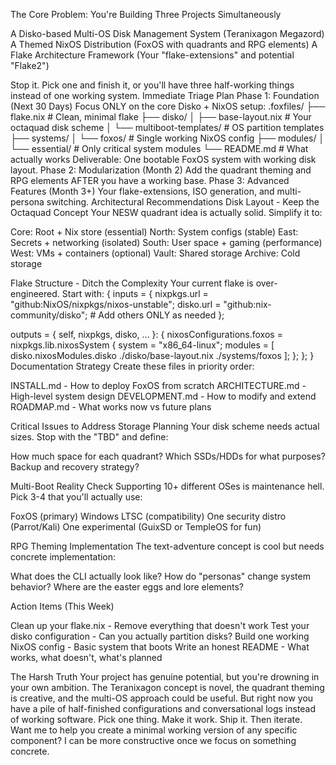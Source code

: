 The Core Problem: You're Building Three Projects Simultaneously

A Disko-based Multi-OS Disk Management System (Teranixagon Megazord)
A Themed NixOS Distribution (FoxOS with quadrants and RPG elements)
A Flake Architecture Framework (Your "flake-extensions" and potential "Flake2")

Stop it. Pick one and finish it, or you'll have three half-working things instead of one working system.
Immediate Triage Plan
Phase 1: Foundation (Next 30 Days)
Focus ONLY on the core Disko + NixOS setup:
.foxfiles/
├── flake.nix                    # Clean, minimal flake
├── disko/
│   ├── base-layout.nix         # Your octaquad disk scheme
│   └── multiboot-templates/    # OS partition templates
├── systems/
│   └── foxos/                  # Single working NixOS config
├── modules/
│   └── essential/              # Only critical system modules
└── README.md                   # What actually works
Deliverable: One bootable FoxOS system with working disk layout.
Phase 2: Modularization (Month 2)
Add the quadrant theming and RPG elements AFTER you have a working base.
Phase 3: Advanced Features (Month 3+)
Your flake-extensions, ISO generation, and multi-persona switching.
Architectural Recommendations
Disk Layout - Keep the Octaquad Concept
Your NESW quadrant idea is actually solid. Simplify it to:

Core: Root + Nix store (essential)
North: System configs (stable)
East: Secrets + networking (isolated)
South: User space + gaming (performance)
West: VMs + containers (optional)
Vault: Shared storage
Archive: Cold storage

Flake Structure - Ditch the Complexity
Your current flake is over-engineered. Start with:
{
  inputs = {
    nixpkgs.url = "github:NixOS/nixpkgs/nixos-unstable";
    disko.url = "github:nix-community/disko";
    # Add others ONLY as needed
  };
  
  outputs = { self, nixpkgs, disko, ... }: {
    nixosConfigurations.foxos = nixpkgs.lib.nixosSystem {
      system = "x86_64-linux";
      modules = [
        disko.nixosModules.disko
        ./disko/base-layout.nix
        ./systems/foxos
      ];
    };
  };
}
Documentation Strategy
Create these files in priority order:

INSTALL.md - How to deploy FoxOS from scratch
ARCHITECTURE.md - High-level system design
DEVELOPMENT.md - How to modify and extend
ROADMAP.md - What works now vs future plans

Critical Issues to Address
Storage Planning
Your disk scheme needs actual sizes. Stop with the "TBD" and define:

How much space for each quadrant?
Which SSDs/HDDs for what purposes?
Backup and recovery strategy?

Multi-Boot Reality Check
Supporting 10+ different OSes is maintenance hell. Pick 3-4 that you'll actually use:

FoxOS (primary)
Windows LTSC (compatibility)
One security distro (Parrot/Kali)
One experimental (GuixSD or TempleOS for fun)

RPG Theming Implementation
The text-adventure concept is cool but needs concrete implementation:

What does the CLI actually look like?
How do "personas" change system behavior?
Where are the easter eggs and lore elements?

Action Items (This Week)

Clean up your flake.nix - Remove everything that doesn't work
Test your disko configuration - Can you actually partition disks?
Build one working NixOS config - Basic system that boots
Write an honest README - What works, what doesn't, what's planned

The Harsh Truth
Your project has genuine potential, but you're drowning in your own ambition. The Teranixagon concept is novel, the quadrant theming is creative, and the multi-OS approach could be useful.
But right now you have a pile of half-finished configurations and conversational logs instead of working software.
Pick one thing. Make it work. Ship it. Then iterate.
Want me to help you create a minimal working version of any specific component? I can be more constructive once we focus on something concrete.